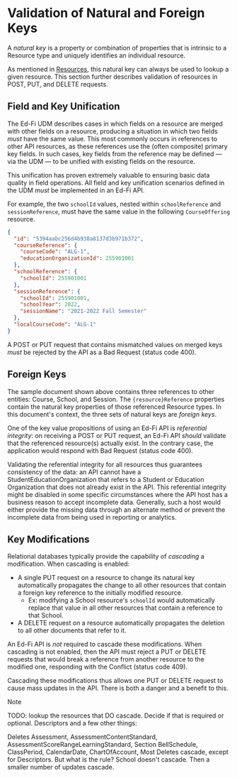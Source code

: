 # Validation of Natural and Foreign Keys

A _natural key_ is a property or combination of properties that is intrinsic to
a Resource type and uniquely identifies an individual resource.

As mentioned in [Resources](./RESOURCES.md), this natural key can always be used
to lookup a given resource. This section further describes validation of
resources in POST, PUT, and DELETE requests.

## Field and Key Unification

The Ed-Fi UDM describes cases in which fields on a resource are merged with
other fields on a resource, producing a situation in which two fields _must_ have
the same value. This most commonly occurs in references to other API resources,
as these references use the (often composite) primary key fields. In such cases,
key fields from the reference may be defined — via the UDM — to be unified with
existing fields on the resource.

This unification has proven extremely valuable to ensuring basic data quality in
field operations. All field and key unification scenarios defined in the
UDM _must_ be implemented in an Ed-Fi  API.

For example, the two `schoolId` values, nested within `schoolReference` and
`sessionReference`, must have the same value in the following `CourseOffering`
resource.

```json
{
  "id": "5394aabc256d4b938a8137d3b971b372",
  "courseReference": {
    "courseCode": "ALG-1",
    "educationOrganizationId": 255901001
  },
  "schoolReference": {
    "schoolId": 255901001
  },
  "sessionReference": {
    "schoolId": 255901001,
    "schoolYear": 2022,
    "sessionName": "2021-2022 Fall Semester"
  },
  "localCourseCode": "ALG-1"
}
```

A POST or PUT request that contains mismatched values on merged keys _must_ be
rejected by the API as a Bad Request (status code 400).

## Foreign Keys

The sample document shown above contains three references to other entities:
Course, School, and Session. The `{resource}Reference` properties contain the
natural key properties of those referenced Resource types. In this document's
context, the three sets of natural keys are _foreign keys_.

One of the key value propositions of using an Ed-Fi API is _referential
integrity_: on receiving a POST or PUT request, an Ed-Fi API _should_ validate
that the referenced resource(s) actually exist. In the contrary case, the
application would respond with Bad Request (status code 400).

Validating the referential integrity for all resources thus guarantees
consistency of the data: an API cannot have a StudentEducationOrganization that
refers to a Student or Education Organization that does not already exist in the
API. This referential integrity might be disabled in some specific circumstances
where the API host has a business reason to accept incomplete data. Generally,
such a host would either provide the missing data through an alternate method or
prevent the incomplete data from being used in reporting or analytics.

## Key Modifications

Relational databases typically provide the capability of _cascading_ a
modification. When cascading is enabled:

* A single PUT request on a resource to change its natural key automatically
  propagates the change to all other resources that contain a foreign key
  reference to the initially modified resource.
  * Ex: modifying a School resource's `schoolId` would automatically replace
    that value in all other resources that contain a reference to that School.
* A DELETE request on a resource automatically propagates the deletion to all
  other documents that refer to it.

An Ed-Fi API is _not_ required to cascade these modifications. When cascading is
not enabled, then the API must reject a PUT or DELETE requests that would break
a reference from another resource to the modified one, responding with the
Conflict (status code 409).

Cascading these modifications thus allows one PUT or DELETE request to cause
mass updates in the API. There is both a danger and a benefit to this.

> [!NOTE]
> TODO: lookup the resources that DO cascade. Decide if that is required or optional. Descriptors and a few other things:
>
> Deletes Assessment, AssessmentContentStandard,
> AssessmentScoreRangeLearningStandard, Section BellSchedule, ClassPeriod,
> CalendarDate, ChartOfAccount, Most Deletes cascade, except for Descriptors.
> But what is the rule? School doesn't cascade. Then a smaller number of updates
> cascade.
